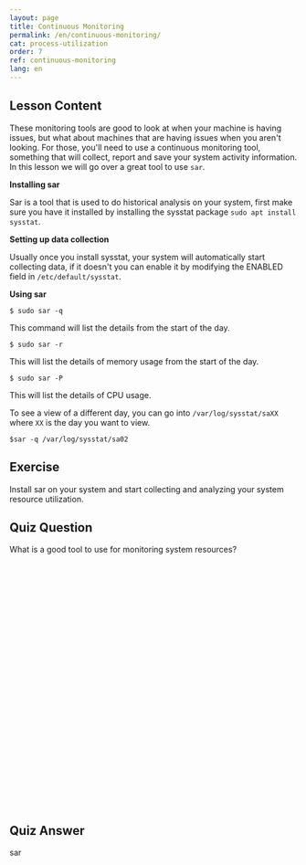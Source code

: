 ```yaml
---
layout: page
title: Continuous Monitoring 
permalink: /en/continuous-monitoring/
cat: process-utilization
order: 7
ref: continuous-monitoring
lang: en
---
```


## Lesson Content

These monitoring tools are good to look at when your machine is having issues, but what about machines that are having issues when you aren't looking. For those, you'll need to use a continuous monitoring tool, something that will collect, report and save your system activity information. In this lesson we will go over a great tool to use `sar`.

**Installing sar**

Sar is a tool that is used to do historical analysis on your system, first make sure you have it installed by installing the sysstat package `sudo apt install sysstat`.

**Setting up data collection**

Usually once you install sysstat, your system will automatically start collecting data, if it doesn't you can enable it by modifying the ENABLED field in `/etc/default/sysstat`.

**Using sar**

`$ sudo sar -q`

This command will list the details from the start of the day.

`$ sudo sar -r`

This will list the details of memory usage from the start of the day.

`$ sudo sar -P`

This will list the details of CPU usage. 

To see a view of a different day, you can go into `/var/log/sysstat/saXX` where `XX` is the day you want to view. 

`$sar -q /var/log/sysstat/sa02`

## Exercise

Install sar on your system and start collecting and analyzing your system resource utilization.

## Quiz Question

What is a good tool to use for monitoring system resources?  
<br /><br /><br /><br /><br /><br /><br /><br /><br /><br /><br /><br /><br /><br /><br /><br /><br /><br /><br /><br /><br /><br /><br /><br /><br /><br /> 
## Quiz Answer

sar

